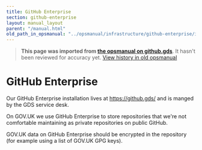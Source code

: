 ```yaml
---
title: GitHub Enterprise
section: github-enterprise
layout: manual_layout
parent: "/manual.html"
old_path_in_opsmanual: "../opsmanual/infrastructure/github-enterprise/index.md"
---
```




> **This page was imported from [the opsmanual on github.gds](https://github.gds/gds/opsmanual)**.
It hasn't been reviewed for accuracy yet.
[View history in old opsmanual](https://github.gds/gds/opsmanual/tree/master/infrastructure/github-enterprise/index.md)


# GitHub Enterprise

Our GitHub Enterprise installation lives at https://github.gds/ and is manged
by the GDS service desk.

On GOV.UK we use GitHub Enterprise to store repositories that we're not comfortable
maintaining as private repositories on public GitHub.

GOV.UK data on GitHub Enterprise should be encrypted in the repository (for example
using a list of GOV.UK GPG keys).

